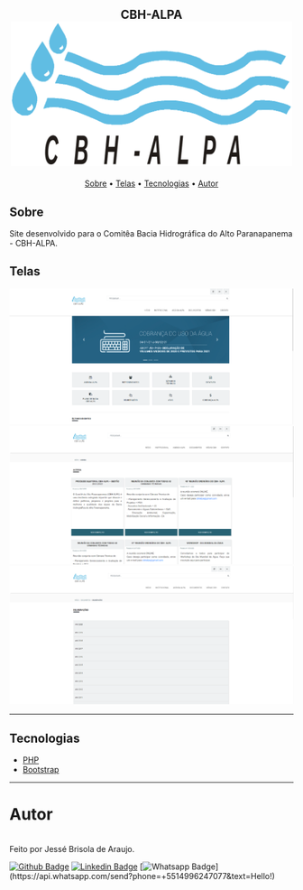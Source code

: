 <h2 align="center">
  CBH-ALPA
  <img src="/public/print/logonav.png" width="500px;">
</h2>

<p align="center">
 <a href="#sobre">Sobre</a> •
 <a href="#telas">Telas</a> •
 <a href="#tecnologias">Tecnologias</a> •  
 <a href="#autor">Autor</a>
</p>

## Sobre

Site desenvolvido para o Comitêa Bacia Hidrográfica do Alto Paranapanema - CBH-ALPA.

## Telas

<img src="/public/print/home.png" width="700px;">
<img src="/public/print/agenda.png" width="700px;">
<img src="/public/print/deliberacoes.png" width="700px;">

---

## Tecnologias

- [PHP](https://www.php.net/)
- [Bootstrap](https://getbootstrap.com/)

--- 

# Autor

<img style="border-radius: 50%;" src="https://avatars.githubusercontent.com/u/28305012?s=460&u=e947608a2d0a560ea99595c3b37e3a02ef1ad93b&v=4" width="100px;" alt=""/>
 <br />
Feito por Jessé Brisola de Araujo.

<br />

[![Github Badge](https://img.shields.io/badge/-Github-000?style=flat-square&logo=Github&logoColor=white&link=link_do_seu_perfil_no_github)](https://github.com/JesseAraujo)
[![Linkedin Badge](https://img.shields.io/badge/-LinkedIn-blue?style=flat-square&logo=Linkedin&logoColor=white&link=https://www.linkedin.com/in/diego-ferreira-34b6348b/)](https://www.linkedin.com/in/jesse-brisola-de-araujo/)
[![Whatsapp Badge](https://img.shields.io/badge/-Whatsapp-4CA143?style=flat-square&labelColor=4CA143&logo=whatsapp&logoColor=white&link=https://api.whatsapp.com/send?phone=+5514996247077&text=Hello!)](https://api.whatsapp.com/send?phone=+5514996247077&text=Hello!)
